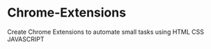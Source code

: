 # Chrome-Extensions
Create Chrome Extensions to automate small tasks using HTML CSS JAVASCRIPT 
 
  
 

